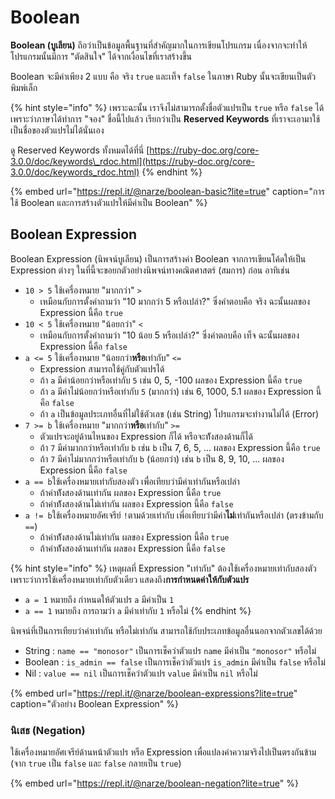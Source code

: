 # Boolean

**Boolean \(บูเลียน\)** ถึอว่าเป็นข้อมูลพื้นฐานที่สำคัญมากในการเขียนโปรแกรม เนื่องจากจะทำให้โปรแกรมนั้นมีการ "ตัดสินใจ" ได้จากเงื่อนไขที่เราสร้างขึ้น

Boolean จะมีค่าเพียง 2 แบบ คือ จริง `true` และเท็จ `false` ในภาษา Ruby นั้นจะเขียนเป็นตัวพิมพ์เล็ก

{% hint style="info" %}
เพราะฉะนั้น เราจึงไม่สามารถตั้งชื่อตัวแปรเป็น `true` หรือ `false` ได้ เพราะว่าภาษาได้ทำการ "จอง" ชื่อนี้ไปแล้ว เรียกว่าเป็น **Reserved Keywords** ที่เราจะเอามาใช้เป็นชื่อของตัวแปรไม่ได้นั่นเอง

ดู Reserved Keywords ทั้งหมดได้ที่นี่ [https://ruby-doc.org/core-3.0.0/doc/keywords\_rdoc.html](https://ruby-doc.org/core-3.0.0/doc/keywords_rdoc.html)
{% endhint %}

{% embed url="https://repl.it/@narze/boolean-basic?lite=true" caption="การใช้ Boolean และการสร้างตัวแปรให้มีค่าเป็น Boolean" %}

## Boolean Expression

Boolean Expression \(นิพจน์บูเลียน\) เป็นการสร้างค่า Boolean จากการเขียนโค้ดให้เป็น Expression ต่างๆ ในที่นี้จะขอยกตัวอย่างนิพจน์ทางคณิตศาสตร์ \(สมการ\) ก่อน อาทิเช่น

* `10 > 5` ใช้เครื่องหมาย "มากกว่า" `>` 
  * เหมือนกับการตั้งคำถามว่า "10 มากกว่า 5 หรือเปล่า?" ซึ่งคำตอบคือ จริง ฉะนั้นผลของ Expression นี้คือ  `true`
* `10 < 5` ใช้เครื่องหมาย "น้อยกว่า" `<`
  * เหมือนกับการตั้งคำถามว่า "10 น้อย 5 หรือเปล่า?" ซึ่งคำตอบคือ เท็จ ฉะนั้นผลของ Expression นี้คือ `false`
* `a <= 5` ใช้เครื่องหมาย "น้อยกว่า**หรือ**เท่ากับ" `<=`
  * Expression สามารถใช้คู่กับตัวแปรได้
  * ถ้า `a` มีค่าน้อยกว่าหรือเท่ากับ `5` เช่น 0, 5, -100 ผลของ Expression นี้คือ `true`
  * ถ้า `a` มีค่าไม่น้อยกว่าหรือเท่ากับ `5` \(มากกว่า\) เช่น 6, 1000, 5.1 ผลของ Expression นี้คือ `false`
  * ถ้า `a` เป็นข้อมูลประเภทอื่นที่ไม่ใช้ตัวเลข \(เช่น String\) โปรแกรมจะทำงานไม่ได้ \(Error\)
* `7 >= b` ใช้เครื่องหมาย "มากกว่า**หรือ**เท่ากับ" `>=`
  * ตัวแปรจะอยู่ด้านไหนของ Expression ก็ได้ หรือจะท้ังสองด้านก็ได้
  * ถ้า `7` มีค่ามากกว่าหรือเท่ากับ `b` เช่น `b` เป็น 7, 6, 5, ... ผลของ Expression นี้คือ `true`
  * ถ้า `7` มีค่าไม่มากกว่าหรือเท่ากับ `b` \(น้อยกว่า\) เช่น `b` เป็น 8, 9, 10, ... ผลของ Expression นี้คือ `false`
* `a == b`ใช้เครื่องหมายเท่ากับสองตัว เพื่อเทียบว่ามีค่าเท่ากันหรือเปล่า
  * ถ้าค่าท้ังสองด้านเท่ากัน ผลของ Expression นี้คือ `true`
  * ถ้าค่าท้ังสองด้านไม่เท่ากัน ผลของ Expression นี้คือ `false`
* `a != b`ใช้เครื่องหมายอัศเจรีย์ `!`ตามด้วยเท่ากับ เพี่อเทียบว่ามีค่า**ไม่**เท่ากันหรือเปล่า \(ตรงข้ามกับ `==`\)
  * ถ้าค่าท้ังสองด้านไม่เท่ากัน ผลของ Expression นี้คือ `true`
  * ถ้าค่าท้ังสองด้านเท่ากัน ผลของ Expression นี้คือ `false`

{% hint style="info" %}
เหตุผลที่ Expression "เท่ากับ" ต้องใช้เครื่องหมายเท่ากับสองตัว เพราะว่าการใช้เครื่องหมายเท่ากับตัวเดียว แสดงถึง**การกำหนดค่าให้กับตัวแปร**

* `a = 1` หมายถึง กำหนดให้ตัวแปร `a` มีค่าเป็น `1`
* `a == 1` หมายถึง การถามว่า `a` มีค่าเท่ากับ `1` หรือไม่
{% endhint %}

นิพจน์ที่เป็นการเทียบว่าค่าเท่ากัน หรือไม่เท่ากัน สามารถใช้กับประเภทข้อมูลอื่นนอกจากตัวเลขได้ด้วย

* String : `name == "monosor"` เป็นการเช็คว่าตัวแปร `name` มีค่าเป็น `"monosor"` หรือไม่
* Boolean : `is_admin == false` เป็นการเช็คว่าตัวแปร `is_admin` มีค่าเป็น `false` หรือไม่
* Nil : `value == nil` เป็นการเช็คว่าตัวแปร `value` มีค่าเป็น `nil` หรือไม่

{% embed url="https://repl.it/@narze/boolean-expressions?lite=true" caption="ตัวอย่าง Boolean Expression" %}

### นิเสธ \(Negation\)

ใช้เครื่องหมายอัศเจรีย์ด้านหน้าตัวแปร หรือ Expression เพื่อแปลงค่าความจริงไปเป็นตรงกันข้าม \(จาก `true` เป็น `false` และ `false` กลายเป็น `true`\)

{% embed url="https://repl.it/@narze/boolean-negation?lite=true" %}





